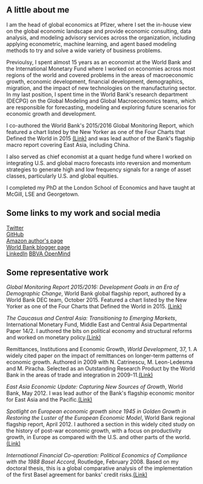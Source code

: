 ## A little about me

I am the head of global economics at Pfizer, where I set the in-house view on the global economic landscape and provide economic consulting, data analysis, and modeling advisory services across the organization, including applying econometric, machine learning, and agent based modeling methods to try and solve a wide variety of business problems. 

Previoulsy, I spent almost 15 years as an economist at the World Bank and the International Monetary Fund where I worked on economies across most regions of the world and covered problems in the areas of macroeconomic growth, economic development, financial development, demographics, migration, and the impact of new technologies on the manufacturing sector. In my last position, I spent time in the World Bank's research department (DECPG) on the Global Modeling and Global Macroeconomics teams, which are responsible for forecasting, modeling and exploring future scenarios for economic growth and development. 

I co-authored the World Bank's 2015/2016 Global Monitoring Report, which featured a chart listed by the New Yorker as one of the Four Charts that Defined the World in 2015 [(Link)](http://goo.gl/0gRo9B) and was lead author of the Bank's flagship macro report covering East Asia, including China.

I also served as chief economist at a quant hedge fund where I worked on integrating U.S. and global macro forecasts into reversion and momentum strategies to generate high and low frequency signals for a range of asset classes, particularly U.S. and global equities. 

I completed my PhD at the London School of Economics and have taught at McGill, LSE and Georgetown.

## Some links to my work and social media
[Twitter](https://twitter.com/brycequillin)  
[GitHub](https://github.com/bquillin12)  
[Amazon author's page](https://www.amazon.com/Bryce-Quillin/e/B001JSCH6W)   
[World Bank blogger page](http://blogs.worldbank.org/team/bryce-quillin)     
[LinkedIn](https://linkedin.com/in/bquillin)
[BBVA OpenMind](https://www.bbvaopenmind.com/en/authors/bryce-quillin/)

## Some representative work

*Global Monitoring Report 2015/2016: Development Goals in an Era of Demographic Change*, World Bank global flagship report, authored by a World Bank DEC team, October 2015. Featured a chart listed by the New Yorker as one of the Four Charts that Defined the World in 2015. [(Link)](http://www.worldbank.org/gmr)

*The Caucasus and Central Asia: Transitioning to Emerging Markets*, International Monetary Fund, Middle East and Central Asia Departmental Paper 14/2. I authored the bits on political economy and structural reforms and worked on monetary policy.[(Link)](https://www.imf.org/external/pubs/ft/dp/2014/1402mcd.pdf)

Remittances, Institutions and Economic Growth, *World Development*, 37, 1. A widely cited paper on the impact of remittances on longer-term patterns of economic growth. Authored in 2009 with N. Catrinescu, M. Leon-Ledesma and M. Piracha. Selected as an Outstanding Research Product by the World Bank in the areas of trade and integration in 2009-11.[(Link)](https://ideas.repec.org/a/eee/wdevel/v37y2009i1p81-92.html)

*East Asia Economic Update: Capturing New Sources of Growth*, World Bank, May 2012. I was lead author of the Bank's flagship economic monitor for East Asia and the Pacific.[(Link)](http://siteresources.worldbank.org/INTEAPHALFYEARLYUPDATE/Resources/550192-1337701176079/eap-update-may-2012-full-report.pdf)

*Spotlight on European economic growth since 1945 in Golden Growth in Restoring the Luster of the European Economic Model*, World Bank regional flagship report, April 2012. I authored a section in this widely cited study on the history of post-war economic growth, with a focus on productivity growth, in Europe as compared with the U.S. and other parts of the world.[(Link)](http://www.worldbank.org/en/region/eca/publication/golden-growth)

*International Financial Co-operation: Political Economics of Compliance with the 1988 Basel Accord*, Routledge, February 2008. Based on my doctoral thesis, this is a global comparative analysis of the implementation of the first Basel agreement for banks' credit risks.[(Link)](https://www.amazon.com/International-Financial-Co-Operation-Political-Compliance-ebook/dp/B001QEQR0G)



 


